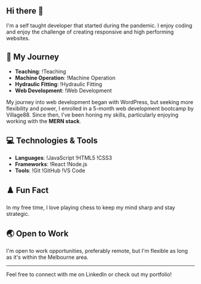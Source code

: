 ## Hi there 👋

I'm a self taught developer that started during the pandemic. I enjoy coding and enjoy the challenge of creating responsive and high performing websites.

## 🚀 My Journey
- **Teaching**: !Teaching
- **Machine Operation**: !Machine Operation
- **Hydraulic Fitting**: !Hydraulic Fitting
- **Web Development**: !Web Development

My journey into web development began with WordPress, but seeking more flexibility and power, I enrolled in a 5-month web development bootcamp by Village88. Since then, I've been honing my skills, particularly enjoying working with the **MERN stack**.

## 💻 Technologies & Tools
- **Languages**: !JavaScript !HTML5 !CSS3
- **Frameworks**: !React !Node.js
- **Tools**: !Git !GitHub !VS Code

## ♟️ Fun Fact
In my free time, I love playing chess to keep my mind sharp and stay strategic.

## 🌏 Open to Work
I'm open to work opportunities, preferably remote, but I'm flexible as long as it's within the Melbourne area.

---

Feel free to connect with me on LinkedIn or check out my portfolio!

